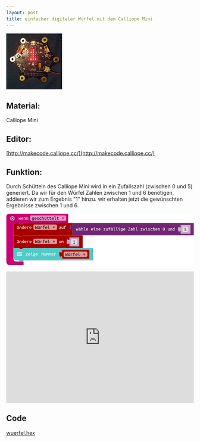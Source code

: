 ```yaml
---
layout: post
title: einfacher digitaler Würfel mit dem Calliope Mini
---
```

![](/images/IMG_20171114_181017_929.jpg)

## Material:

Calliope Mini

## Editor:

[http://makecode.calliope.cc/](http://makecode.calliope.cc/)

## Funktion:

Durch Schütteln des Calliope Mini wird in ein Zufallszahl (zwischen 0 und 5) generiert.
Da wir für den Würfel Zahlen zwischen 1 und 6 benötigen, addieren wir zum Ergebnis "1" hinzu.
wir erhalten jetzt die gewünschten Ergebnisse zwischen 1 und 6.

![](/images/mini-Screenshot.png)

<div style="position:relative;height:0;padding-bottom:70%;overflow:hidden;"><iframe style="position:absolute;top:0;left:0;width:100%;height:100%;" src="https://makecode.calliope.cc/#pub:_T5yV864e1Mht" frameborder="0" sandbox="allow-popups allow-forms allow-scripts allow-same-origin"></iframe></div>

## Code
[wuerfel.hex](/appendix/code/wuerfel.hex)
